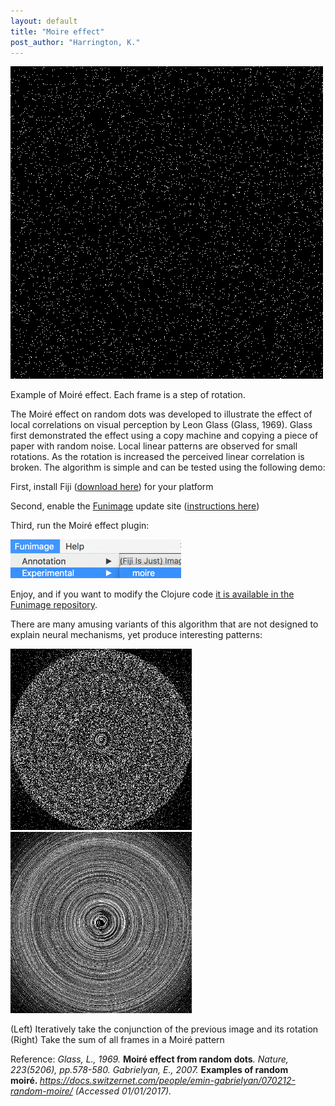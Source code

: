 ```yaml
---
layout: default
title: "Moire effect"
post_author: "Harrington, K."
---
```


<img class="alignnone size-full wp-image-116" src="img/moire-effect-animated1.gif" alt="moire-effect-animated" width="500" height="500" />

Example of Moiré effect. Each frame is a step of rotation.

The Moiré effect on random dots was developed to illustrate the effect of local correlations on visual perception by Leon Glass (Glass, 1969). Glass first demonstrated the effect using a copy machine and copying a piece of paper with random noise. Local linear patterns are observed for small rotations. As the rotation is increased the perceived linear correlation is broken. The algorithm is simple and can be tested using the following demo:

First, install Fiji (<a href="http://imagej.net/Fiji/Downloads" target="_blank">download here</a>) for your platform

Second, enable the <a href="https://github.com/funimage/funimage" target="_blank">Funimage</a> update site (<a href="http://imagej.net/List_of_update_sites">instructions here</a>)

Third, run the Moiré effect plugin:

<img class="alignnone size-full wp-image-105" src="img/moire-menu.png" alt="moire-menu.png" width="273" height="62" />

Enjoy, and if you want to modify the Clojure code <a href="https://github.com/funimage/funimage/blob/master/src/plugins/Scripts/Funimage/Experimental/moire_.clj" target="_blank">it is available in the Funimage repository</a>.

There are many amusing variants of this algorithm that are not designed to explain neural mechanisms, yet produce interesting patterns:

<img class="alignnone  wp-image-80" src="img/moire-effect-001.png" alt="moire-effect-001" width="290" height="290" /><img class="alignnone  wp-image-114" src="img/moire-effect-sum.png" alt="moire-effect-sum.gif" width="290" height="290" />

(Left) Iteratively take the conjunction of the previous image and its rotation
(Right) Take the sum of all frames in a Moiré pattern

Reference:
<em>Glass, L., 1969. </em><strong>Moiré effect from random dots</strong><em>. Nature, 223(5206), pp.578-580.
Gabrielyan, E., 2007. </em><strong>Examples of random moiré. </strong><em>https://docs.switzernet.com/people/emin-gabrielyan/070212-random-moire/ (Accessed 01/01/2017).
</em>